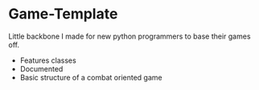 # Game-Template
Little backbone I made for new python programmers to base their games off.

<ul>
<li>Features classes</li>
<li>Documented</li>
<li>Basic structure of a combat oriented game</li>
</ul>
